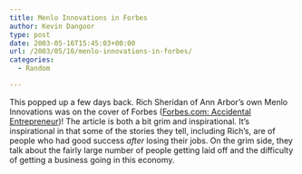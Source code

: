 ```yaml
---
title: Menlo Innovations in Forbes
author: Kevin Dangoor
type: post
date: 2003-05-16T15:45:03+00:00
url: /2003/05/16/menlo-innovations-in-forbes/
categories:
  - Random

---
```

This popped up a few days back. Rich Sheridan of Ann Arbor&#8217;s own Menlo Innovations was on the cover of Forbes ([Forbes.com: Accidental Entrepreneur][1])! The article is both a bit grim and inspirational. It&#8217;s inspirational in that some of the stories they tell, including Rich&#8217;s, are of people who had good success _after_ losing their jobs. On the grim side, they talk about the fairly large number of people getting laid off and the difficulty of getting a business going in this economy.

 [1]: http://www.forbes.com/forbes/2003/0512/090.html "Forbes.com: Accidental Entrepreneur"